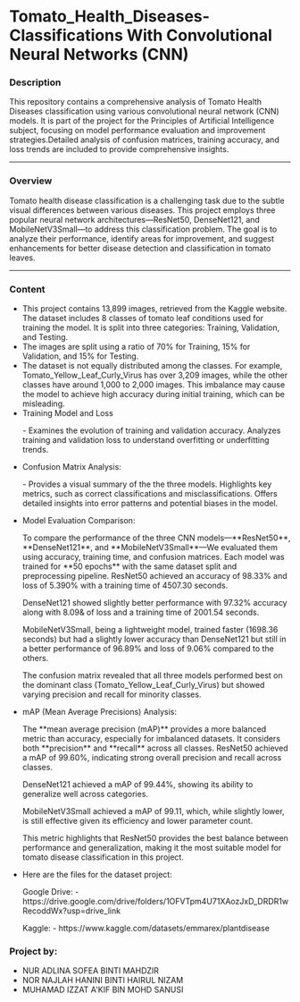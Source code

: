 # Tomato_Health_Diseases-Classifications With Convolutional Neural Networks (CNN)

<h3>Description</h3>
<p>This repository contains a comprehensive analysis of Tomato Health Diseases classification using various convolutional neural network (CNN) models. It is part of the project for the Principles of Artificial Intelligence subject, focusing on model performance evaluation and improvement strategies.Detailed analysis of confusion matrices, training accuracy, and loss trends are included to provide comprehensive insights.</p>

--------------------------------------------------------------------------------------------------------------------------------------------------------------------

<h3>Overview</h3>
<p>Tomato health disease classification is a challenging task due to the subtle visual differences between various diseases. This project employs three popular neural network architectures—ResNet50, DenseNet121, and MobileNetV3Small—to address this classification problem. The goal is to analyze their performance, identify areas for improvement, and suggest enhancements for better disease detection and classification in tomato leaves.</p>

---------------------------------------------------------------------------------------------------------------------------------------------------------------------

<h3>Content</h3>
<ul>
<li>This project contains 13,899 images, retrieved from the Kaggle website. The dataset includes 8 classes of tomato leaf conditions used for training the model. It is split into three categories: Training, Validation, and Testing.</li>

<li>The images are split using a ratio of 70% for Training, 15% for Validation, and 15% for Testing. </li>

<li>The dataset is not equally distributed among the classes. For example, Tomato_Yellow_Leaf_Curly_Virus has over 3,209 images, while the other classes have around 1,000 to 2,000 images. This imbalance may cause the model to achieve high accuracy during initial training, which can be misleading.</li>

<li>Training Model and Loss</li>
    <p>- Examines the evolution of training and validation accuracy. Analyzes training and validation loss to understand overfitting or underfitting trends.</p>

<li>Confusion Matrix Analysis:</li>
   <p>- Provides a visual summary of the the three models. Highlights key metrics, such as correct classifications and misclassifications. Offers detailed insights into error patterns and potential biases in the model.</p>

 <li>Model Evaluation Comparison:</li>
   <p> To compare the performance of the three CNN models—**ResNet50**, **DenseNet121**, and **MobileNetV3Small**—We evaluated them using accuracy, training time, and confusion matrices. Each model was trained for **50 epochs** with the same dataset split and preprocessing pipeline.
ResNet50 achieved an accuracy of 98.33% and loss of 5.390% with a training time of 4507.30 seconds.

DenseNet121 showed slightly better performance with 97.32% accuracy along with 8.09& of loss and a training time of 2001.54 seconds.

MobileNetV3Small, being a lightweight model, trained faster (1698.36 seconds) but had a slightly lower accuracy than DenseNet121 but still in a better performance of 96.89% and loss of 9.06% compared to the others.

The confusion matrix revealed that all three models performed best on the dominant class (Tomato_Yellow_Leaf_Curly_Virus) but showed varying precision and recall for minority classes.</p>

  <li>mAP (Mean Average Precisions) Analysis:</li>
    <p>The **mean average precision (mAP)** provides a more balanced metric than accuracy, especially for imbalanced datasets. It considers both **precision** and **recall** across all classes.
ResNet50 achieved a mAP of 99.60%, indicating strong overall precision and recall across classes.

DenseNet121 achieved a mAP of 99.44%, showing its ability to generalize well across categories.

MobileNetV3Small achieved a mAP of 99.11, which, while slightly lower, is still effective given its efficiency and lower parameter count.

This metric highlights that ResNet50 provides the best balance between performance and generalization, making it the most suitable model for tomato disease classification in this project.</p>
</ul>
<ul>
    <li>Here are the files for the dataset project:</li>
    <p>Google Drive: - https://drive.google.com/drive/folders/1OFVTpm4U71XAozJxD_DRDR1wRecoddWx?usp=drive_link</p>
    <p>Kaggle: - https://www.kaggle.com/datasets/emmarex/plantdisease </p>
</ul>
<h3>Project by:</h3>
<ul>
  <li>NUR ADLINA SOFEA BINTI MAHDZIR</li>
  <li>NOR NAJLAH HANINI BINTI HAIRUL NIZAM</li>
  <li>MUHAMAD IZZAT A'KIF BIN MOHD SANUSI</li>
</ul>

